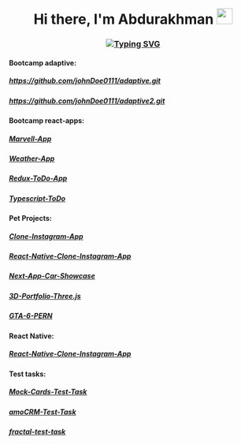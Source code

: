 <h1 align="center">
  Hi there, I'm Abdurakhman
  <img src="https://github.com/blackcater/blackcater/raw/main/images/Hi.gif" height="32"/>
</h1>
<h3 align="center">
  <a align="center" href="https://git.io/typing-svg"><img src="https://readme-typing-svg.herokuapp.com?font=Fira+Code&pause=1000&width=435&lines=React%2FReact+Native+developer." alt="Typing SVG" /></a>
</h3>

<h4>Bootcamp adaptive:</h4>
<h5><a href="https://github.com/johnDoe0111/adaptive.git">https://github.com/johnDoe0111/adaptive.git</a></h5>
<h5><a href="https://github.com/johnDoe0111/adaptive2.git">https://github.com/johnDoe0111/adaptive2.git</a></h5>

<h4>Bootcamp react-apps:</h4>
  <h5><a href="https://github.com/johnDoe0111/Marvel-App.git">Marvell-App</a></h5>
  <h5><a href="https://github.com/johnDoe0111/Weather-App.git">Weather-App</a></h5>
  <h5><a href="https://github.com/johnDoe0111/Redux-ToDo-App.git">Redux-ToDo-App</a></h5>
  <h5><a href="https://github.com/johnDoe0111/Typescript-ToDo.git">Typescript-ToDo</a></h5>
<h4>Pet Projects:</h4>
  <h5><a href="https://github.com/johnDoe0111/Clone-Instagram-App.git">Clone-Instagram-App</a></h5>
  <h5><a href="https://github.com/johnDoe0111/React-Native-Clone-Instagram-App.git">React-Native-Clone-Instagram-App</a></h5>
  <h5><a href="https://github.com/johnDoe0111/Next-App-Car-Showcase.git">Next-App-Car-Showcase</a></h5>
  <h5><a href="https://github.com/johnDoe0111/3D-Portfolio-Three.js">3D-Portfolio-Three.js</a></h5>
  <h5><a href="https://github.com/johnDoe0111/GTA-6-PERN">GTA-6-PERN</a></h5>
<h4>React Native:</h4>
  <h5><a href="https://github.com/johnDoe0111/React-Native-Clone-Instagram-App.git">React-Native-Clone-Instagram-App</a></h5>
<h4>Test tasks:</h4>
  <h5><a href="https://github.com/johnDoe0111/Cards-Test-Task.git">Mock-Cards-Test-Task</a></h5>
  <h5><a href="https://github.com/johnDoe0111/amoCRM-test-task">amoCRM-Test-Task</a></h5>
  <h5><a href="https://github.com/johnDoe0111/fractal-test-task">fractal-test-task</a></h5>
